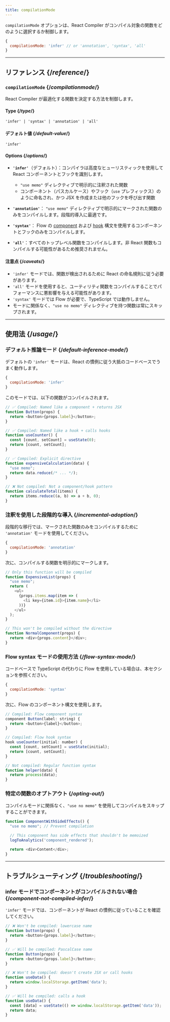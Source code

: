 ```yaml
---
title: compilationMode
---
```


<Intro>

`compilationMode` オプションは、React Compiler がコンパイル対象の関数をどのように選択するか制御します。

</Intro>

```js
{
  compilationMode: 'infer' // or 'annotation', 'syntax', 'all'
}
```

<InlineToc />

---

## リファレンス {/*reference*/}

### `compilationMode` {/*compilationmode*/}

React Compiler が最適化する関数を決定する方法を制御します。

#### Type {/*type*/}

```
'infer' | 'syntax' | 'annotation' | 'all'
```

#### デフォルト値 {/*default-value*/}

`'infer'`

#### Options {/*options*/}

- **`'infer'`**（デフォルト）：コンパイラは高度なヒューリスティックを使用して React コンポーネントとフックを識別します。
  - `"use memo"` ディレクティブで明示的に注釈された関数
  - コンポーネント（パスカルケース）やフック（`use` プレフィックス）のように命名され、かつ JSX を作成または他のフックを呼び出す関数

- **`'annotation'`**： `"use memo"` ディレクティブで明示的にマークされた関数のみをコンパイルします。段階的導入に最適です。

- **`'syntax'`**： Flow の [component](https://flow.org/en/docs/react/component-syntax/) および [hook](https://flow.org/en/docs/react/hook-syntax/) 構文を使用するコンポーネントとフックのみをコンパイルします。

- **`'all'`**：すべてのトップレベル関数をコンパイルします。非 React 関数もコンパイルする可能性があるため推奨されません。

#### 注意点 {/*caveats*/}

- `'infer'` モードでは、関数が検出されるために React の命名規則に従う必要があります。
- `'all'` モードを使用すると、ユーティリティ関数をコンパイルすることでパフォーマンスに悪影響を与える可能性があります。
- `'syntax'` モードでは Flow が必要で、TypeScript では動作しません。
- モードに関係なく、`"use no memo"` ディレクティブを持つ関数は常にスキップされます。

---

## 使用法 {/*usage*/}

### デフォルト推論モード {/*default-inference-mode*/}

デフォルトの `'infer'` モードは、React の慣例に従う大抵のコードベースでうまく動作します。

```js
{
  compilationMode: 'infer'
}
```

このモードでは、以下の関数がコンパイルされます。

```js
// ✅ Compiled: Named like a component + returns JSX
function Button(props) {
  return <button>{props.label}</button>;
}

// ✅ Compiled: Named like a hook + calls hooks
function useCounter() {
  const [count, setCount] = useState(0);
  return [count, setCount];
}

// ✅ Compiled: Explicit directive
function expensiveCalculation(data) {
  "use memo";
  return data.reduce(/* ... */);
}

// ❌ Not compiled: Not a component/hook pattern
function calculateTotal(items) {
  return items.reduce((a, b) => a + b, 0);
}
```

### 注釈を使用した段階的な導入 {/*incremental-adoption*/}

段階的な移行では、マークされた関数のみをコンパイルするために `'annotation'` モードを使用してください。

```js
{
  compilationMode: 'annotation'
}
```

次に、コンパイルする関数を明示的にマークします。

```js
// Only this function will be compiled
function ExpensiveList(props) {
  "use memo";
  return (
    <ul>
      {props.items.map(item => (
        <li key={item.id}>{item.name}</li>
      ))}
    </ul>
  );
}

// This won't be compiled without the directive
function NormalComponent(props) {
  return <div>{props.content}</div>;
}
```

### Flow syntax モードの使用方法 {/*flow-syntax-mode*/}

コードベースで TypeScript の代わりに Flow を使用している場合は、本セクションを参照ください。

```js
{
  compilationMode: 'syntax'
}
```

次に、Flow のコンポーネント構文を使用します。

```js
// Compiled: Flow component syntax
component Button(label: string) {
  return <button>{label}</button>;
}

// Compiled: Flow hook syntax
hook useCounter(initial: number) {
  const [count, setCount] = useState(initial);
  return [count, setCount];
}

// Not compiled: Regular function syntax
function helper(data) {
  return process(data);
}
```

### 特定の関数のオプトアウト {/*opting-out*/}

コンパイルモードに関係なく、`"use no memo"` を使用してコンパイルをスキップすることができます。

```js
function ComponentWithSideEffects() {
  "use no memo"; // Prevent compilation

  // This component has side effects that shouldn't be memoized
  logToAnalytics('component_rendered');

  return <div>Content</div>;
}
```

---

## トラブルシューティング {/*troubleshooting*/}

### infer モードでコンポーネントがコンパイルされない場合 {/*component-not-compiled-infer*/}

`'infer'` モードでは、コンポーネントが React の慣例に従っていることを確認してください。

```js
// ❌ Won't be compiled: lowercase name
function button(props) {
  return <button>{props.label}</button>;
}

// ✅ Will be compiled: PascalCase name
function Button(props) {
  return <button>{props.label}</button>;
}

// ❌ Won't be compiled: doesn't create JSX or call hooks
function useData() {
  return window.localStorage.getItem('data');
}

// ✅ Will be compiled: calls a hook
function useData() {
  const [data] = useState(() => window.localStorage.getItem('data'));
  return data;
}
```
